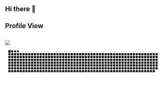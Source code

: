 ## Hi there 👋

<div align="left">
</div>

###
## Profile View
<br clear="both">

<img align="left" src="https://profile-counter.glitch.me/Jashgusani123/count.svg?"  />

###
<picture>
  <source media="(prefers-color-scheme: dark)" srcset="https://raw.githubusercontent.com/Jashgusani123/Jashgusani123/output/github-snake-dark.svg" />
  <source media="(prefers-color-scheme: light)" srcset="https://raw.githubusercontent.com/Jashgusani123/Jashgusani123/output/github-snake.svg" />
  <img alt="github-snake" src="https://raw.githubusercontent.com/Jashgusani123/Jashgusani123/output/github-snake.svg" />
</picture>
